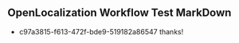 ## OpenLocalization Workflow Test MarkDown
* c97a3815-f613-472f-bde9-519182a86547 thanks!

<!--HONumber=Jul16_HO4-->


